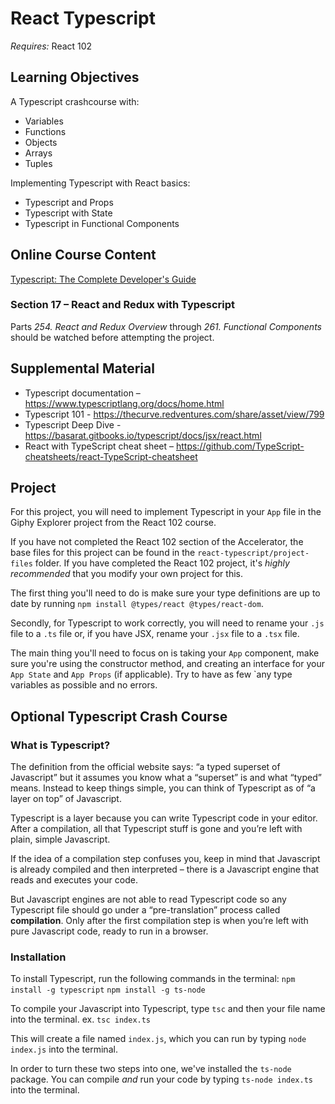 # React Typescript

*Requires:* React 102

## Learning Objectives
A Typescript crashcourse with:
* Variables
* Functions
* Objects
* Arrays
* Tuples

Implementing Typescript with React basics:
* Typescript and Props
* Typescript with State
* Typescript in Functional Components

## Online Course Content
[Typescript: The Complete Developer's Guide](https://redventures.udemy.com/course/typescript-the-complete-developers-guide/learn)

### Section 17 – React and Redux with Typescript
Parts *254. React and Redux Overview* through *261. Functional Components* should be watched before attempting the project.

## Supplemental Material
* Typescript documentation – https://www.typescriptlang.org/docs/home.html
* Typescript 101 - https://thecurve.redventures.com/share/asset/view/799
* Typescript Deep Dive - https://basarat.gitbooks.io/typescript/docs/jsx/react.html
* React with TypeScript cheat sheet – https://github.com/TypeScript-cheatsheets/react-TypeScript-cheatsheet

## Project
For this project, you will need to implement Typescript in your `App` file in the Giphy Explorer project from the React 102 course.

If you have not completed the React 102 section of the Accelerator, the base files for this project can be found in the `react-typescript/project-files` folder. If you have completed the React 102 project, it's *highly recommended* that you modify your own project for this.

The first thing you'll need to do is make sure your type definitions are up to date by running `npm install @types/react @types/react-dom`.

Secondly, for Typescript to work correctly, you will need to rename your `.js` file to a `.ts` file or, if you have JSX, rename your `.jsx` file to a `.tsx` file.

The main thing you'll need to focus on is taking your `App` component, make sure you're using the constructor method, and creating an interface for your `App State` and `App Props` (if applicable). Try to have as few `any type variables as possible and no errors.

## Optional Typescript Crash Course

### What is Typescript?
The definition from the official website says: “a typed superset of Javascript” but it assumes you know what a “superset” is and what “typed” means. Instead to keep things simple, you can think of Typescript as of “a layer on top” of Javascript.

Typescript is a layer because you can write Typescript code in your editor. After a compilation, all that Typescript stuff is gone and you’re left with plain, simple Javascript.

If the idea of a compilation step confuses you, keep in mind that Javascript is already compiled and then interpreted – there is a Javascript engine that reads and executes your code.

But Javascript engines are not able to read Typescript code so any Typescript file should go under a “pre-translation” process called **compilation**. Only after the first compilation step is when you’re left with pure Javascript code, ready to run in a browser.

### Installation
To install Typescript, run the following commands in the terminal:
`npm install -g typescript`
`npm install -g ts-node`

To compile your Javascript into Typescript, type `tsc` and then your file name into the terminal. 
ex. `tsc index.ts`

This will create a file named `index.js`, which you can run by typing `node index.js` into the terminal.

In order to turn these two steps into one, we've installed the `ts-node` package. You can compile *and* run your code by typing `ts-node index.ts` into the terminal.